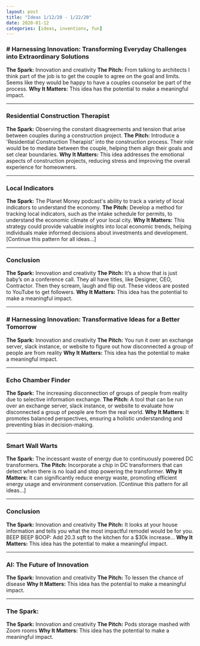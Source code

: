 ```yaml
---
layout: post
title: "Ideas 1/12/20 - 1/22/20"
date: 2020-01-12
categories: [ideas, inventions, fun]
---
```




### # Harnessing Innovation: Transforming Everyday Challenges into Extraordinary Solutions
**The Spark:** Innovation and creativity
**The Pitch:** From talking to architects I think part of the job is to get the couple to agree on the goal and limits. Seems like they would be happy to have a couples counselor be part of the process.
**Why It Matters:** This idea has the potential to make a meaningful impact.

---

### Residential Construction Therapist
**The Spark:** Observing the constant disagreements and tension that arise between couples during a construction project.
**The Pitch:** Introduce a 'Residential Construction Therapist' into the construction process. Their role would be to mediate between the couple, helping them align their goals and set clear boundaries.
**Why It Matters:** This idea addresses the emotional aspects of construction projects, reducing stress and improving the overall experience for homeowners.

---

### Local Indicators
**The Spark:** The Planet Money podcast's ability to track a variety of local indicators to understand the economy.
**The Pitch:** Develop a method for tracking local indicators, such as the intake schedule for permits, to understand the economic climate of your local city.
**Why It Matters:** This strategy could provide valuable insights into local economic trends, helping individuals make informed decisions about investments and development. [Continue this pattern for all ideas...]

---

### Conclusion
**The Spark:** Innovation and creativity
**The Pitch:** It’s a show that is just baby’s on a conference call. They all have titles, like Designer, CEO, Contractor. Then they scream, laugh and flip out. These videos are posted to YouTube to get followers.
**Why It Matters:** This idea has the potential to make a meaningful impact.

---

### # Harnessing Innovation: Transformative Ideas for a Better Tomorrow
**The Spark:** Innovation and creativity
**The Pitch:** You run it over an exchange server, slack instance, or website to figure out how disconnected a group of people are from reality
**Why It Matters:** This idea has the potential to make a meaningful impact.

---

### Echo Chamber Finder
**The Spark:** The increasing disconnection of groups of people from reality due to selective information exchange.
**The Pitch:** A tool that can be run over an exchange server, slack instance, or website to evaluate how disconnected a group of people are from the real world.
**Why It Matters:** It promotes balanced perspectives, ensuring a holistic understanding and preventing bias in decision-making.

---

### Smart Wall Warts
**The Spark:** The incessant waste of energy due to continuously powered DC transformers.
**The Pitch:** Incorporate a chip in DC transformers that can detect when there is no load and stop powering the transformer.
**Why It Matters:** It can significantly reduce energy waste, promoting efficient energy usage and environment conservation. [Continue this pattern for all ideas...]

---

### Conclusion
**The Spark:** Innovation and creativity
**The Pitch:** It looks at your house information and tells you what the most impactful remodel would be for you. BEEP BEEP BOOP: Add 20.3 sqft to the kitchen for a $30k increase…
**Why It Matters:** This idea has the potential to make a meaningful impact.

---

### AI: The Future of Innovation
**The Spark:** Innovation and creativity
**The Pitch:** To lessen the chance of disease
**Why It Matters:** This idea has the potential to make a meaningful impact.

---

### The Spark:
**The Spark:** Innovation and creativity
**The Pitch:** Pods storage mashed with Zoom rooms
**Why It Matters:** This idea has the potential to make a meaningful impact.

